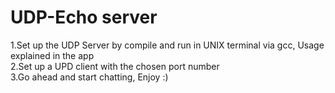 # UDP-Echo server
1.Set up the UDP Server by compile and run in UNIX terminal via gcc, Usage explained in the app<br>
2.Set up a UPD client with the chosen port number<br>
3.Go ahead and start chatting, Enjoy :)<br>
